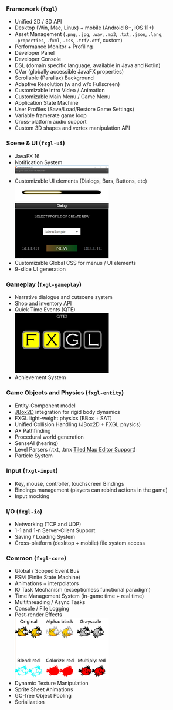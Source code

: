 ### Framework (`fxgl`)

* Unified 2D / 3D API
* Desktop (Win, Mac, Linux) + mobile (Android 8+, iOS 11+)
* Asset Management (`.png`, `.jpg`, `.wav`, `.mp3`, `.txt`, `.json`, `.lang`, `.properties`, `.fxml`, `.css`, `.ttf/.otf`, custom)
* Performance Monitor + Profiling
* Developer Panel
* Developer Console
* DSL (domain specific language, available in Java and Kotlin)
* CVar (globally accessible JavaFX properties)
* Scrollable (Parallax) Background
* Adaptive Resolution (w and w/o Fullscreen)
* Customizable Intro Video / Animation
* Customizable Main Menu / Game Menu
* Application State Machine
* User Profiles (Save/Load/Restore Game Settings)
* Variable framerate game loop
* Cross-platform audio support
* Custom 3D shapes and vertex manipulation API

### Scene & UI (`fxgl-ui`)

* JavaFX 16
* Notification System<br/><img src="https://raw.githubusercontent.com/AlmasB/git-server/master/storage/images/achievement.jpg" width="256" />
* Customizable UI elements (Dialogs, Bars, Buttons, etc)<br/><img src="https://raw.githubusercontent.com/AlmasB/git-server/master/storage/images/progress_bar.jpg" width="256" /><br/><img src="https://raw.githubusercontent.com/AlmasB/git-server/master/storage/images/profile.jpg" width="256" />
* Customizable Global CSS for menus / UI elements
* 9-slice UI generation

### Gameplay (`fxgl-gameplay`)

* Narrative dialogue and cutscene system
* Shop and inventory API
* Quick Time Events (QTE)<br/><img src="https://raw.githubusercontent.com/AlmasB/git-server/master/storage/images/QTE.jpg" width="256" />
* Achievement System

### Game Objects and Physics (`fxgl-entity`)

* Entity-Component model
* [JBox2D](https://github.com/jbox2d/jbox2d) integration for rigid body dynamics
* FXGL light-weight physics (BBox + SAT)
* Unified Collision Handling (JBox2D + FXGL physics)
* A* Pathfinding
* Procedural world generation
* SenseAI (hearing)
* Level Parsers (.txt, .tmx [Tiled Map Editor Support](http://www.mapeditor.org/))
* Particle System

### Input (`fxgl-input`)

* Key, mouse, controller, touchscreen Bindings
* Bindings management (players can rebind actions in the game)
* Input mocking

### I/O (`fxgl-io`)

* Networking (TCP and UDP)
* 1-1 and 1-n Server-Client Support
* Saving / Loading System
* Cross-platform (desktop + mobile) file system access

### Common (`fxgl-core`)

* Global / Scoped Event Bus
* FSM (Finite State Machine)
* Animations + interpolators
* IO Task Mechanism (exceptionless functional paradigm)
* Time Management System (in-game time + real time)
* Multithreading / Async Tasks
* Console / File Logging
* Post-render Effects<br/><img src="https://raw.githubusercontent.com/AlmasB/git-server/master/storage/images/fxgl_color.jpg" width="256" />
* Dynamic Texture Manipulation
* Sprite Sheet Animations
* GC-free Object Pooling
* Serialization